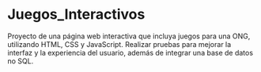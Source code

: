 # Juegos_Interactivos
Proyecto de una página web interactiva que incluya juegos para una ONG, utilizando HTML, CSS y JavaScript. Realizar pruebas para mejorar la interfaz y la experiencia del usuario, además de integrar una base de datos no SQL.
